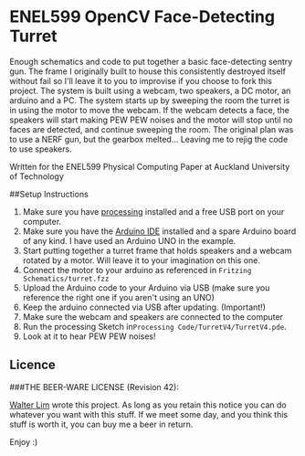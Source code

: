 # ENEL599 OpenCV Face-Detecting Turret

Enough schematics and code to put together a basic face-detecting sentry gun. The frame I originally built to house this consistently destroyed itself without fail so I'll leave it to you to improvise if you choose to fork this project. The system is built using a webcam, two speakers, a DC motor, an arduino and a PC. The system starts up by sweeping the room the turret is in using the motor to move the webcam. If the webcam detects a face, the speakers will start making PEW PEW noises and the motor will stop until no faces are detected, and continue sweeping the room. The original plan was to use a NERF gun, but the gearbox melted... Leaving me to rejig the code to use speakers.

Written for the ENEL599 Physical Computing Paper at Auckland University of Technology

##Setup Instructions

1. Make sure you have [processing](https://processing.org/) installed and a free USB port on your computer.
2. Make sure you have the [Arduino IDE](https://www.arduino.cc/) installed and a spare Arduino board of any kind. I have used an Arduino UNO in the example.
3. Start putting together a turret frame that holds speakers and a webcam rotated by a motor. Will leave it to your imagination on this one.
4. Connect the motor to your arduino as referenced in `Fritzing Schematics/turret.fzz`
5. Upload the Arduino code to your Arduino via USB (make sure you reference the right one if you aren't using an UNO)
6. Keep the arduino connected via USB after updating. (Important!)
7. Make sure the webcam and speakers are connected to the computer
8. Run the processing Sketch in`Processing Code/TurretV4/TurretV4.pde`.
9. Look at it to hear PEW PEW noises!


## Licence

###THE BEER-WARE LICENSE (Revision 42):

[Walter Lim](mailto:waltissomewhere@gmail.com) wrote this project.  As long as you retain this notice you can do whatever you want with this stuff. If we meet some day, and you think this stuff is worth it, you can buy me a beer in return.

Enjoy :)


